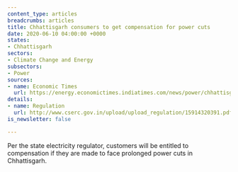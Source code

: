 ```yaml
---
content_type: articles
breadcrumbs: articles
title: Chhattisgarh consumers to get compensation for power cuts
date: 2020-06-10 04:00:00 +0000
states:
- Chhattisgarh
sectors:
- Climate Change and Energy
subsectors:
- Power
sources:
- name: Economic Times
  url: https://energy.economictimes.indiatimes.com/news/power/chhattisgarh-consumers-to-get-compensation-for-power-cuts/76227147
details:
- name: Regulation
  url: http://www.cserc.gov.in/upload/upload_regulation/15914320391.pdf
is_newsletter: false

---
```

Per the state electricity regulator, customers will be entitled to compensation if they are made to face prolonged power cuts in Chhattisgarh.
